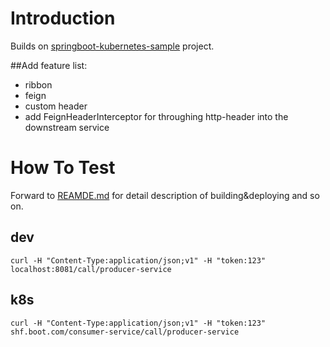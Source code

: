 # Introduction
Builds on [springboot-kubernetes-sample](https://github.com/SoulSong/springboot-kubernetes-sample) project.  

##Add feature list:
* ribbon
* feign
* custom header
* add FeignHeaderInterceptor for throughing http-header into the downstream service


# How To Test
Forward to [REAMDE.md](https://github.com/SoulSong/springboot-kubernetes-sample/blob/master/README.md) for detail description of building&deploying and so on. 

## dev
```text
curl -H "Content-Type:application/json;v1" -H "token:123" localhost:8081/call/producer-service
```

## k8s
```text
curl -H "Content-Type:application/json;v1" -H "token:123" shf.boot.com/consumer-service/call/producer-service
```
